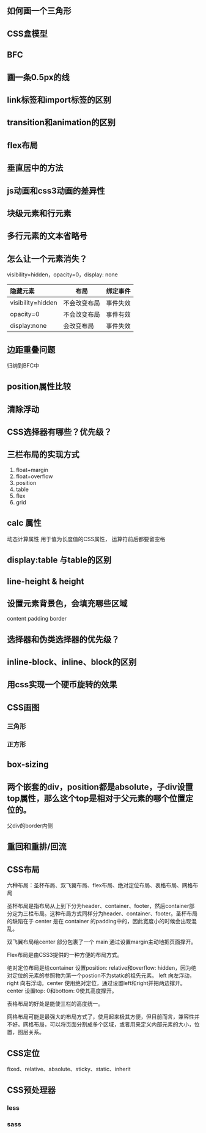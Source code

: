 ## 如何画一个三角形



## CSS盒模型



## BFC



## 画一条0.5px的线



## link标签和import标签的区别



## transition和animation的区别



## flex布局



## 垂直居中的方法



## js动画和css3动画的差异性



## 块级元素和行元素



## 多行元素的文本省略号



## 怎么让一个元素消失？

visibility=hidden，opacity=0，display: none

| 隐藏元素          | 布局         | 绑定事件 |
| :---------------- | ------------ | -------- |
| visibility=hidden | 不会改变布局 | 事件失效 |
| opacity=0         | 不会改变布局 | 事件有效 |
| display:none      | 会改变布局   | 事件失效 |



## 边距重叠问题

归纳到BFC中



## position属性比较



## 清除浮动



## CSS选择器有哪些？优先级？



## 三栏布局的实现方式

1. float+margin
2. float+overflow
3. position
4. table
5. flex
6. grid



## calc 属性

动态计算属性 用于值为长度值的CSS属性， 运算符前后都要留空格



## display:table 与table的区别



## line-height & height



## 设置元素背景色，会填充哪些区域

content padding border

## 选择器和伪类选择器的优先级？



## inline-block、inline、block的区别



## 用css实现一个硬币旋转的效果



## CSS画图

### 三角形



### 正方形



## box-sizing



## 两个嵌套的div，position都是absolute，子div设置top属性，那么这个top是相对于父元素的哪个位置定位的。

父div的border内侧



## 重回和重排/回流



## CSS布局

六种布局：圣杯布局、双飞翼布局、flex布局、绝对定位布局、表格布局、网格布局

圣杯布局是指布局从上到下分为header、container、footer，然后container部分定为三栏布局。这种布局方式同样分为header、container、footer。圣杯布局的缺陷在于 center 是在 container 的padding中的，因此宽度小的时候会出现混乱。

双飞翼布局给center 部分包裹了一个 main 通过设置margin主动地把页面撑开。

Flex布局是由CSS3提供的一种方便的布局方式。

绝对定位布局是给container 设置position: relative和overflow: hidden，因为绝对定位的元素的参照物为第一个postion不为static的祖先元素。 left 向左浮动，right 向右浮动。center 使用绝对定位，通过设置left和right并把两边撑开。 center 设置top: 0和bottom: 0使其高度撑开。

表格布局的好处是能使三栏的高度统一。

网格布局可能是最强大的布局方式了，使用起来极其方便，但目前而言，兼容性并不好。网格布局，可以将页面分割成多个区域，或者用来定义内部元素的大小，位置，图层关系。

## CSS定位

fixed、relative、absolute、sticky、static、inherit



## CSS预处理器

### less

### sass